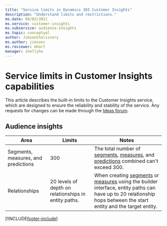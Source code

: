 ```yaml
---
title: "Service limits in Dynamics 365 Customer Insights"
description: "Understand limits and restrictions."
ms.date: 09/03/2021
ms.service: customer-insights
ms.subservice: audience-insights 
ms.topic: conceptual
author: JimsonChalissery
ms.author: jimsonc
ms.reviewer: mhart
manager: shellyha
---
```


# Service limits in Customer Insights capabilities

This article describes the built-in limits to the Customer Insights service, which are designed to ensure the reliability and stability of the service. Any requests for changes can be made through the [Ideas forum](https://go.microsoft.com/fwlink/?linkid=2074172). 

## Audience insights

| Area  | Limits  | Notes |
|-------------|---------------------------------------------------------------------|---------------------------------------------------------------------|
| Segments, measures, and predictions | 300  | The total number of [segments](audience-insights/segments.md), [measures](audience-insights/measures.md), and [predictions](audience-insights/predictions.md) combined can't exceed 300.  |
| Relationships | 20 levels of depth on relationships in entity paths. | When creating [segments](audience-insights/segments.md) or [measures](audience-insights/measures.md) using the builder interface, entity paths can have up to 20 relationship hops between the start entity and the target entity.  |

<!--
## Engagement insights

### Workspace and event quotas

Engagement insights is a highly scalable application that can support millions of events per second. During public preview, events have a volume threshold. There's also a limit to the number of workspaces in an organization.

### Engagement insights limits

- Maximum event volume per workspace  = 100 events per second

- Maximum number of workspaces per organization = 100

When events exceed the threshold, it can lead to loss of data in reports based on those events. You can [contact support](https://go.microsoft.com/fwlink/?linkid=2145734) to request a volume increase before you exceed limits. We'll work with you to determine your need for a volume increase and support your request.
-->

[!INCLUDE[footer-include](includes/footer-banner.md)]
